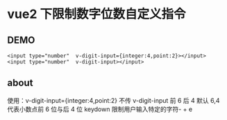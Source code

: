 # vue2 下限制数字位数自定义指令

## DEMO

```
<input type="number"  v-digit-input={integer:4,point:2}></input>
<input type="number"  v-digit-input></input>
```

## about

使用：v-digit-input={integer:4,point:2}
不传 v-digit-input 前 6 后 4
默认 6,4 代表小数点前 6 位与后 4 位
keydown 限制用户输入特定的字符- + e
